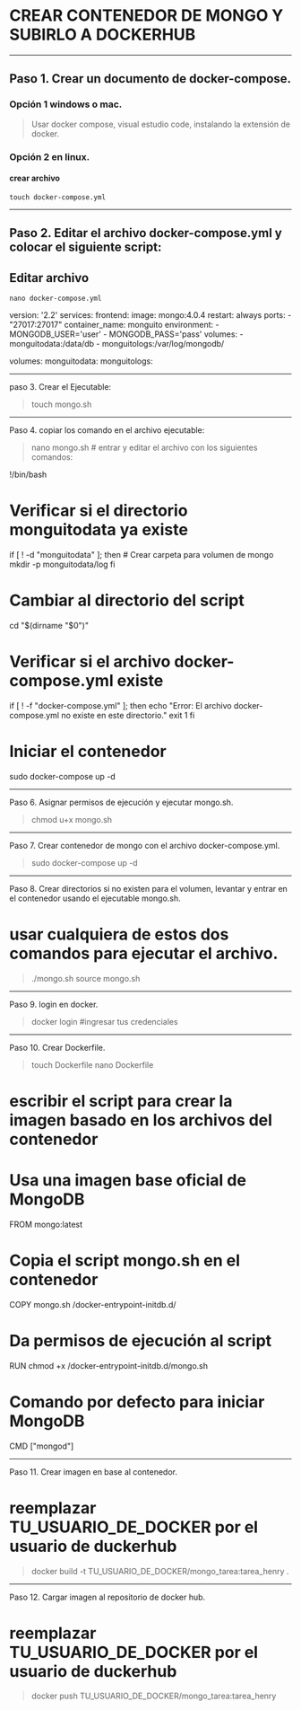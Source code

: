 # CREAR CONTENEDOR DE MONGO Y SUBIRLO A DOCKERHUB
_____________________________________________
## Paso 1. Crear un documento de docker-compose.

### Opción 1 windows o mac.

> Usar docker compose, visual estudio code, instalando la extensión de docker.

### Opción 2 en linux.
#### crear archivo

```
touch docker-compose.yml
```
___________________________________________________________________________
## Paso 2. Editar el archivo docker-compose.yml y colocar el siguiente script:

## Editar archivo

``` nano docker-compose.yml ```

version: '2.2'
services:
  frontend:
    image: mongo:4.0.4
    restart: always
    ports:
      - "27017:27017"
    container_name: monguito
    environment:
      - MONGODB_USER='user'
      - MONGODB_PASS='pass'
    volumes:
      - monguitodata:/data/db
      - monguitologs:/var/log/mongodb/

volumes:
  monguitodata:
  monguitologs:
    
____________________________
paso 3. Crear el Ejecutable:

> touch mongo.sh

____________________________________________________
Paso 4. copiar los comando en el archivo ejecutable:

> nano mongo.sh   	# entrar y editar el archivo con los siguientes comandos:

!/bin/bash

# Verificar si el directorio monguitodata ya existe
if [ ! -d "monguitodata" ]; then
    # Crear carpeta para volumen de mongo
    mkdir -p monguitodata/log
fi

# Cambiar al directorio del script
cd "$(dirname "$0")"

# Verificar si el archivo docker-compose.yml existe
if [ ! -f "docker-compose.yml" ]; then
    echo "Error: El archivo docker-compose.yml no existe en este directorio."
    exit 1
fi

# Iniciar el contenedor
sudo docker-compose up -d

_________________________________________________________
Paso 6. Asignar permisos de ejecución y ejecutar mongo.sh.

> chmod u+x mongo.sh
 
____________________________________________________________________
Paso 7. Crear contenedor de mongo con el archivo docker-compose.yml. 

> sudo docker-compose up -d

__________________________________________________________________________________________________________________________
Paso 8. Crear directorios si no existen para el volumen, levantar y entrar en el contenedor usando el ejecutable mongo.sh.

# usar cualquiera de estos dos comandos para ejecutar el archivo.

> ./mongo.sh
> source mongo.sh

________________________
Paso 9. login en docker.

> docker login  #ingresar tus credenciales

__________________________
Paso 10. Crear Dockerfile.

> touch Dockerfile
> nano Dockerfile

# escribir el script para crear la imagen basado en los archivos del contenedor

# Usa una imagen base oficial de MongoDB
FROM mongo:latest

# Copia el script mongo.sh en el contenedor
COPY mongo.sh /docker-entrypoint-initdb.d/

# Da permisos de ejecución al script
RUN chmod +x /docker-entrypoint-initdb.d/mongo.sh

# Comando por defecto para iniciar MongoDB
CMD ["mongod"]

____________________________________________
Paso 11. Crear imagen en base al contenedor.

# reemplazar TU_USUARIO_DE_DOCKER por el usuario de duckerhub

>docker build -t TU_USUARIO_DE_DOCKER/mongo_tarea:tarea_henry . 

____________________________________________________
Paso 12. Cargar imagen al repositorio de docker hub.

# reemplazar TU_USUARIO_DE_DOCKER por el usuario de duckerhub

>docker push TU_USUARIO_DE_DOCKER/mongo_tarea:tarea_henry
